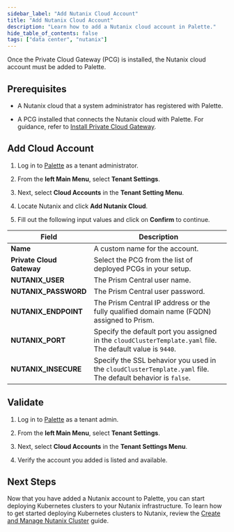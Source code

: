 ```yaml
---
sidebar_label: "Add Nutanix Cloud Account"
title: "Add Nutanix Cloud Account"
description: "Learn how to add a Nutanix cloud account in Palette."
hide_table_of_contents: false
tags: ["data center", "nutanix"]
---
```


 Once the Private Cloud Gateway (PCG) is installed, the Nutanix cloud account must be added to Palette.

## Prerequisites

- A Nutanix cloud that a system administrator has registered with Palette. 

- A PCG installed that connects the Nutanix cloud with Palette. For guidance, refer to [Install Private Cloud Gateway](install-pcg.md).


## Add Cloud Account

1. Log in to [Palette](https://console.spectrocloud.com/) as a tenant administrator.

2. From the **left Main Menu**, select **Tenant Settings**. 

3. Next, select **Cloud Accounts** in the **Tenant Setting Menu**.

4. Locate Nutanix and click **Add Nutanix Cloud**.  

5. Fill out the following input values and click on **Confirm** to continue. 

  | **Field** | **Description** |
  |-----------|-----------------|
  | **Name**| A custom name for the account. |
  | **Private Cloud Gateway**| Select the PCG from the list of deployed PCGs in your setup.|
  | **NUTANIX_USER**| The Prism Central user name.|
  | **NUTANIX_PASSWORD** | The Prism Central user password.|
  | **NUTANIX_ENDPOINT** | The Prism Central IP address or the fully qualified domain name (FQDN) assigned to Prism.|
  | **NUTANIX_PORT** | Specify the default port you assigned in the ``cloudClusterTemplate.yaml`` file. The default value is `9440`. |
  | **NUTANIX_INSECURE** | Specify the SSL behavior you used in the ``cloudClusterTemplate.yaml`` file. The default behavior is `false`. |

## Validate

1. Log in to [Palette](https://console.spectrocloud.com/) as a tenant admin.

2. From the **left Main Menu**, select **Tenant Settings**. 

3. Next, select **Cloud Accounts** in the **Tenant Settings Menu**. 

4. Verify the account you added is listed and available.


## Next Steps

Now that you have added a Nutanix account to Palette, you can start deploying Kubernetes clusters to your Nutanix infrastructure. To learn how to get started deploying Kubernetes clusters to Nutanix, review the [Create and Manage Nutanix Cluster](/clusters/data-center/nutanix/create-manage-nutanix-cluster.md) guide.